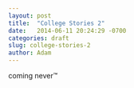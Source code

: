 ```yaml
---
layout: post
title:  "College Stories 2"
date:   2014-06-11 20:24:29 -0700
categories: draft
slug: college-stories-2
author: Adam
---
```


coming never&trade;